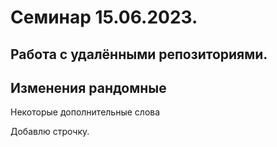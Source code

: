﻿# Семинар 15.06.2023.
## Работа с удалёнными репозиториями.
## Изменения рандомные
Некоторые дополнительные слова

Добавлю строчку.
